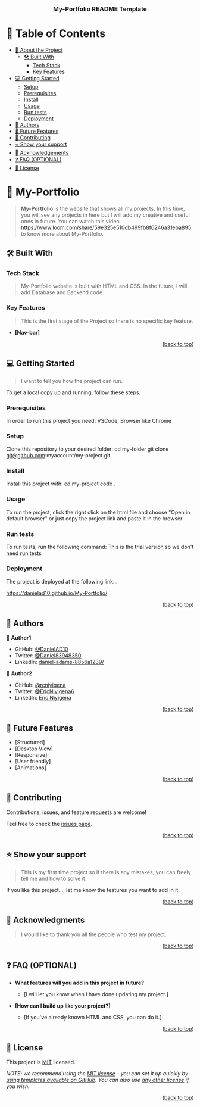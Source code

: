 <a name="readme-top"></a>

<div align="center">
  <h3><b>My-Portfolio README Template</b></h3>

</div>

<!-- TABLE OF CONTENTS -->

# 📗 Table of Contents

- [📖 About the Project](#about-project)
  - [🛠 Built With](#built-with)
    - [Tech Stack](#tech-stack)
    - [Key Features](#key-features)
  <!-- - [🚀 Live Demo](#live-demo) -->
- [💻 Getting Started](#getting-started)
  - [Setup](#setup)
  - [Prerequisites](#prerequisites)
  - [Install](#install)
  - [Usage](#usage)
  - [Run tests](#run-tests)
  - [Deployment](#deployment)
- [👥 Authors](#authors)
- [🔭 Future Features](#future-features)
- [🤝 Contributing](#contributing)
- [⭐️ Show your support](#support)
- [🙏 Acknowledgements](#acknowledgements)
- [❓ FAQ (OPTIONAL)](#faq)
- [📝 License](#license)

<!-- PROJECT DESCRIPTION -->

# 📖 My-Portfolio <a name="about-project"></a>

> **My-Portfolio** is the website that shows all my projects. In this time, you will see any projects in here but I will add my creative and useful ones in future.
> You can watch this video https://www.loom.com/share/59e325e510db499fb8f6246a31eba895 to know more about My-Portfolio.

## 🛠 Built With <a name="built-with"></a>

### Tech Stack <a name="tech-stack"></a>

> My-Portfolio website is built with HTML and CSS. In the future, I will add Database and Backend code.

<!-- Features -->

### Key Features <a name="key-features"></a>

> This is the first stage of the Project so there is no specific key feature.

- **[Nav-bar]**

<p align="right">(<a href="#readme-top">back to top</a>)</p>

<!-- GETTING STARTED -->

## 💻 Getting Started <a name="getting-started"></a>

> I want to tell you how the project can run.

To get a local copy up and running, follow these steps.

### Prerequisites

In order to run this project you need:
VSCode, Browser like Chrome
### Setup

Clone this repository to your desired folder:
  cd my-folder
  git clone git@github.com:myaccount/my-project.git
### Install

Install this project with:
cd my-project
code .

### Usage

To run the project, click the right click on the html file and choose "Open in default browser" 
or  just copy the project link and paste it in the browser

### Run tests

To run tests, run the following command:
This is the trial version so we don't need run tests

### Deployment

The project is deployed at the following link...

 https://danielad10.github.io/My-Portfolio/

<p align="right">(<a href="#readme-top">back to top</a>)</p>

<!-- AUTHORS -->

## 👥 Authors <a name="authors"></a>

👤 **Author1**

- GitHub: [@DanielAD10](https://github.com/DanielAD10)
- Twitter: [@Daniel83948350](https://twitter.com/Daniel83948350)
- LinkedIn: [daniel-adams-8856a1239/](https://www.linkedin.com/in/daniel-adams-8856a1239/)

👤 **Author2**

- GitHub: [@rcniyigena](https://github.com/githubhandle)
- Twitter: [@EricNiyigena6](https://twitter.com/EricNiyigena6)
- LinkedIn: [Eric Niyigena](https://www.linkedin.com/in/eric-niyigena250/)



<p align="right">(<a href="#readme-top">back to top</a>)</p>

<!-- FUTURE FEATURES -->

## 🔭 Future Features <a name="future-features"></a>

- [Structured] 
- [Desktop View] 
- [Responsive] 
- [User friendly]
- [Animations]

<p align="right">(<a href="#readme-top">back to top</a>)</p>

<!-- CONTRIBUTING -->

## 🤝 Contributing <a name="contributing"></a>

Contributions, issues, and feature requests are welcome!

Feel free to check the [issues page](../../issues/).

<p align="right">(<a href="#readme-top">back to top</a>)</p>

<!-- SUPPORT -->

## ⭐️ Show your support <a name="support"></a>

> This is my first time project so if there is any mistakes, you can freely tell me and how to solve it. 

If you like this project..., let me know the features you want to add in it.

<p align="right">(<a href="#readme-top">back to top</a>)</p>

<!-- ACKNOWLEDGEMENTS -->

## 🙏 Acknowledgments <a name="acknowledgements"></a>

> I would like to thank you all the people who test my project.

<p align="right">(<a href="#readme-top">back to top</a>)</p>

<!-- FAQ (optional) -->

## ❓ FAQ (OPTIONAL) <a name="faq"></a>

- **What features will you add in this project in future?**

  - [I will let you know when I have done updating my project.]

- **[How can I build up like your project?]**

  - [If you've already known HTML and CSS, you can do it.]

<p align="right">(<a href="#readme-top">back to top</a>)</p>

<!-- LICENSE -->

## 📝 License <a name="license"></a>

This project is [MIT](./LICENSE) licensed.

_NOTE: we recommend using the [MIT license](https://choosealicense.com/licenses/mit/) - you can set it up quickly by [using templates available on GitHub](https://docs.github.com/en/communities/setting-up-your-project-for-healthy-contributions/adding-a-license-to-a-repository). You can also use [any other license](https://choosealicense.com/licenses/) if you wish._

<p align="right">(<a href="#readme-top">back to top</a>)</p> 
